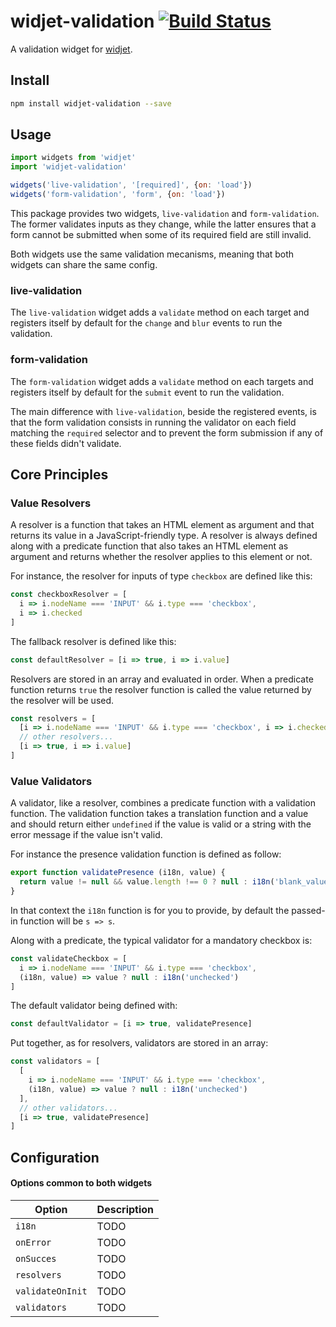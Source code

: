 # widjet-validation [![Build Status](https://travis-ci.org/abe33/widjet-validation.svg?branch=master)](https://travis-ci.org/abe33/widjet-validation)

A validation widget for [widjet](http://github.com/abe33/widjet).

## Install

```sh
npm install widjet-validation --save
```

## Usage

```js
import widgets from 'widjet'
import 'widjet-validation'

widgets('live-validation', '[required]', {on: 'load'})
widgets('form-validation', 'form', {on: 'load'})
```

This package provides two widgets, `live-validation` and `form-validation`. The former validates inputs as they change, while the latter ensures that a form cannot be submitted when some of its required field are still invalid.

Both widgets use the same validation mecanisms, meaning that both widgets can share the same config.

### live-validation

The `live-validation` widget adds a `validate` method on each target and registers itself by default for the `change` and `blur` events to run the validation.

### form-validation

The `form-validation` widget adds a `validate` method on each targets and registers itself by default for the `submit` event to run the validation.

The main difference with `live-validation`, beside the registered events, is that the form validation consists in running the validator on each field matching the `required` selector and to prevent the form submission if any of these fields didn't validate.

## Core Principles

### Value Resolvers

A resolver is a function that takes an HTML element as argument and that returns its value in a JavaScript-friendly type. A resolver is always defined along with a predicate function that also takes an HTML element as argument and returns whether the resolver applies to this element or not.

For instance, the resolver for inputs of type `checkbox` are defined like this:

```js
const checkboxResolver = [
  i => i.nodeName === 'INPUT' && i.type === 'checkbox',
  i => i.checked
]
```

The fallback resolver is defined like this:

```js
const defaultResolver = [i => true, i => i.value]
```

Resolvers are stored in an array and evaluated in order. When a predicate function returns `true` the resolver function is called the value returned
by the resolver will be used.

```js
const resolvers = [
  [i => i.nodeName === 'INPUT' && i.type === 'checkbox', i => i.checked],
  // other resolvers...
  [i => true, i => i.value]
]
```

### Value Validators

A validator, like a resolver, combines a predicate function with a validation function. The validation function takes a translation function and a value and should return either `undefined` if the value is valid or a string with the error message if the value isn't valid.

For instance the presence validation function is defined as follow:

```js
export function validatePresence (i18n, value) {
  return value != null && value.length !== 0 ? null : i18n('blank_value')
}
```

In that context the `i18n` function is for you to provide, by default the passed-in function will be `s => s`.

Along with a predicate, the typical validator for a mandatory checkbox is:

```js
const validateCheckbox = [
  i => i.nodeName === 'INPUT' && i.type === 'checkbox',
  (i18n, value) => value ? null : i18n('unchecked')
]
```

The default validator being defined with:

```js
const defaultValidator = [i => true, validatePresence]
```

Put together, as for resolvers, validators are stored in an array:

```js
const validators = [
  [
    i => i.nodeName === 'INPUT' && i.type === 'checkbox',
    (i18n, value) => value ? null : i18n('unchecked')
  ],
  // other validators...
  [i => true, validatePresence]
]
```

## Configuration

#### Options common to both widgets

|Option|Description|
|---|---|
|`i18n`|TODO|
|`onError`|TODO|
|`onSucces`|TODO|
|`resolvers`|TODO|
|`validateOnInit`|TODO|
|`validators`|TODO|

